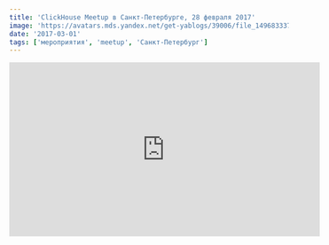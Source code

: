 ```yaml
---
title: 'ClickHouse Meetup в Санкт-Петербурге, 28 февраля 2017'
image: 'https://avatars.mds.yandex.net/get-yablogs/39006/file_1496833373583/orig'
date: '2017-03-01'
tags: ['мероприятия', 'meetup', 'Санкт-Петербург']
---
```


<iframe class="mx-auto" width="560" height="315" src="https://www.youtube.com/embed/CVrwp4Zoex4" frameborder="0" allow="accelerometer; autoplay; encrypted-media; gyroscope; picture-in-picture" allowfullscreen></iframe>
